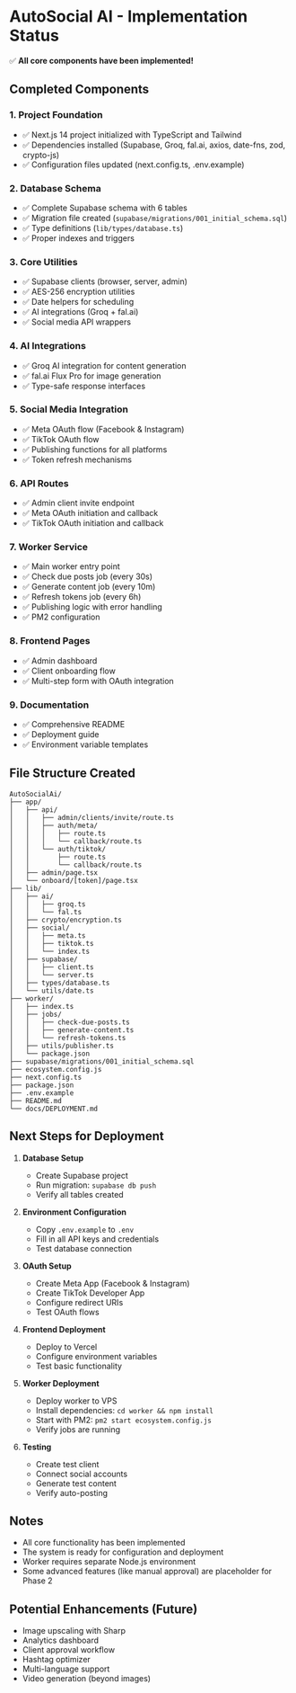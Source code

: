 # AutoSocial AI - Implementation Status

✅ **All core components have been implemented!**

## Completed Components

### 1. Project Foundation
- ✅ Next.js 14 project initialized with TypeScript and Tailwind
- ✅ Dependencies installed (Supabase, Groq, fal.ai, axios, date-fns, zod, crypto-js)
- ✅ Configuration files updated (next.config.ts, .env.example)

### 2. Database Schema
- ✅ Complete Supabase schema with 6 tables
- ✅ Migration file created (`supabase/migrations/001_initial_schema.sql`)
- ✅ Type definitions (`lib/types/database.ts`)
- ✅ Proper indexes and triggers

### 3. Core Utilities
- ✅ Supabase clients (browser, server, admin)
- ✅ AES-256 encryption utilities
- ✅ Date helpers for scheduling
- ✅ AI integrations (Groq + fal.ai)
- ✅ Social media API wrappers

### 4. AI Integrations
- ✅ Groq AI integration for content generation
- ✅ fal.ai Flux Pro for image generation
- ✅ Type-safe response interfaces

### 5. Social Media Integration
- ✅ Meta OAuth flow (Facebook & Instagram)
- ✅ TikTok OAuth flow
- ✅ Publishing functions for all platforms
- ✅ Token refresh mechanisms

### 6. API Routes
- ✅ Admin client invite endpoint
- ✅ Meta OAuth initiation and callback
- ✅ TikTok OAuth initiation and callback

### 7. Worker Service
- ✅ Main worker entry point
- ✅ Check due posts job (every 30s)
- ✅ Generate content job (every 10m)
- ✅ Refresh tokens job (every 6h)
- ✅ Publishing logic with error handling
- ✅ PM2 configuration

### 8. Frontend Pages
- ✅ Admin dashboard
- ✅ Client onboarding flow
- ✅ Multi-step form with OAuth integration

### 9. Documentation
- ✅ Comprehensive README
- ✅ Deployment guide
- ✅ Environment variable templates

## File Structure Created

```
AutoSocialAi/
├── app/
│   ├── api/
│   │   ├── admin/clients/invite/route.ts
│   │   ├── auth/meta/
│   │   │   ├── route.ts
│   │   │   └── callback/route.ts
│   │   └── auth/tiktok/
│   │       ├── route.ts
│   │       └── callback/route.ts
│   ├── admin/page.tsx
│   └── onboard/[token]/page.tsx
├── lib/
│   ├── ai/
│   │   ├── groq.ts
│   │   └── fal.ts
│   ├── crypto/encryption.ts
│   ├── social/
│   │   ├── meta.ts
│   │   ├── tiktok.ts
│   │   └── index.ts
│   ├── supabase/
│   │   ├── client.ts
│   │   └── server.ts
│   ├── types/database.ts
│   └── utils/date.ts
├── worker/
│   ├── index.ts
│   ├── jobs/
│   │   ├── check-due-posts.ts
│   │   ├── generate-content.ts
│   │   └── refresh-tokens.ts
│   ├── utils/publisher.ts
│   └── package.json
├── supabase/migrations/001_initial_schema.sql
├── ecosystem.config.js
├── next.config.ts
├── package.json
├── .env.example
├── README.md
└── docs/DEPLOYMENT.md
```

## Next Steps for Deployment

1. **Database Setup**
   - Create Supabase project
   - Run migration: `supabase db push`
   - Verify all tables created

2. **Environment Configuration**
   - Copy `.env.example` to `.env`
   - Fill in all API keys and credentials
   - Test database connection

3. **OAuth Setup**
   - Create Meta App (Facebook & Instagram)
   - Create TikTok Developer App
   - Configure redirect URIs
   - Test OAuth flows

4. **Frontend Deployment**
   - Deploy to Vercel
   - Configure environment variables
   - Test basic functionality

5. **Worker Deployment**
   - Deploy worker to VPS
   - Install dependencies: `cd worker && npm install`
   - Start with PM2: `pm2 start ecosystem.config.js`
   - Verify jobs are running

6. **Testing**
   - Create test client
   - Connect social accounts
   - Generate test content
   - Verify auto-posting

## Notes

- All core functionality has been implemented
- The system is ready for configuration and deployment
- Worker requires separate Node.js environment
- Some advanced features (like manual approval) are placeholder for Phase 2

## Potential Enhancements (Future)

- Image upscaling with Sharp
- Analytics dashboard
- Client approval workflow
- Hashtag optimizer
- Multi-language support
- Video generation (beyond images)

